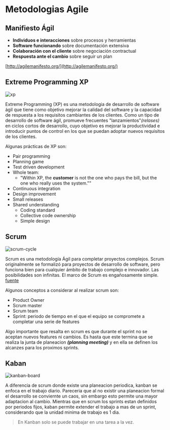 # Metodologias Agile

## Manifiesto Ágil

- **Individuos e interacciones** sobre procesos y herramientas
- **Software funcionando** sobre documentación extensiva
- **Colaboración con el cliente** sobre negociación contractual
- **Respuesta ante el cambio** sobre seguir un plan

[http://agilemanifesto.org/](http://agilemanifesto.org/)

## Extreme Programming XP
![xp](https://upload.wikimedia.org/wikipedia/commons/thumb/8/84/Extreme_Programming.svg/367px-Extreme_Programming.svg.png)

Extreme Programming (XP) es una metodologia de desarrollo de software ágil que tiene como objetivo mejorar la calidad del software y la capacidad de respuesta a los requisitos cambiantes de los clientes. Como un tipo de desarrollo de software ágil, promueve frecuentes "lanzamientos"*(relases)* en ciclos cortos de desarrollo, cuyo objetivo es mejorar la productividad e introducir puntos de control en los que se puedan adoptar nuevos requisitos de los clientes.

Algunas prácticas de XP son:
  * Pair programming
  * Planning game
  * Test driven development
  * Whole team:
     - "Within XP, the **customer** is not the one who pays the bill, but the one who really uses the system.""
  * Continuous integration
  * Design improvement
  * Small releases
  * Shared understanding
    - Coding standard
    - Collective code ownership
    - Simple design

## Scrum

![scrum-cycle](https://cdn.evbuc.com/eventlogos/45795285/scrumframework2000x1000.png)

Scrum es una metodología Ágil para completar proyectos complejos. Scrum originalmente se formalizó para proyectos de desarrollo de software, pero funciona bien para cualquier ámbito de trabajo complejo e innovador. Las posibilidades son infinitas. El marco de Scrum es engañosamente simple. [fuente](https://www.scrumalliance.org/why-scrum)

Algunos conceptos a considerar al realizar scrum son:
  * Product Owner
  * Scrum master
  * Scrum team
  * Sprint: periodo de tiempo en el que el equipo se compromete a completar una serie de features

Algo importante que resalta en scrum es que durante el sprint no se aceptan nuevos features ni cambios. Es hasta que este termina que se realiza la junta de planeacion ***(planning meeting)*** y en ella se definen los alcanzes para los proximos sprints.

## Kaban

![kanban-board](https://d2t79q9g75enw7.cloudfront.net/wp-content/uploads/2016/10/kanban-board.png)

A diferencia de scrum donde existe una planeacion periodica, kanban se enfoca en el trabajo diario. Pareceria que al no existir una planeacion formal el desarrollo se conviernte un caos, sin embargo esto permite una mayor adaptacion al cambio. Mientras que en scrum los sprints estan definidos por periodos fijos, kaban permite extender el trabajo a mas de un sprint, considerando que la unidad minima de trabajo es 1 dia.

> En Kanban solo se puede trabajar en una tarea a la vez.
